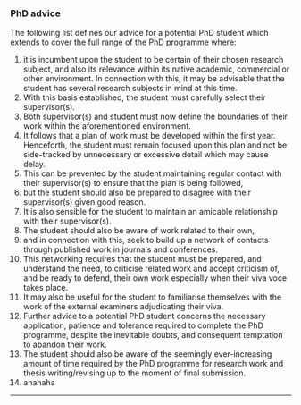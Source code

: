 ### PhD advice

The following list defines our advice for a potential PhD student which extends to cover the full range of the PhD programme where:

1. it is incumbent upon the student to be certain of their chosen research subject, and also its relevance within its native academic, commercial or other environment. In connection with this, it may be advisable that the student has several research subjects in mind at this time. 
2. With this basis established, the student must carefully select their supervisor(s). 
3. Both supervisor(s) and student must now define the boundaries of their work within the aforementioned environment.
4. It follows that a plan of work must be developed within the first year. Henceforth, the student must remain focused upon this plan and not be side-tracked by unnecessary or excessive detail which may cause delay.
5. This can be prevented by the student maintaining regular contact with their supervisor(s) to ensure that the plan is being followed,
6. but the student should also be prepared to disagree with their supervisor(s) given good reason.
7. It is also sensible for the student to maintain an amicable relationship with their supervisor(s).
8. The student should also be aware of work related to their own,
9. and in connection with this, seek to build up a network of contacts through published work in journals and conferences.
10. This networking requires that the student must be prepared, and understand the need, to criticise related work and accept criticism of, and be ready to defend, their own work especially when their viva voce takes place.
11. It may also be useful for the student to familiarise themselves with the work of the external examiners adjudicating their viva.
12. Further advice to a potential PhD student concerns the necessary application, patience and tolerance required to complete the PhD programme, despite the inevitable doubts, and consequent temptation to abandon their work.
13. The student should also be aware of the seemingly ever-increasing amount of time required by the PhD programme for research work and thesis writing/revising up to the moment of final submission.
14. ahahaha

---